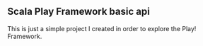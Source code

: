 ## Scala Play Framework basic api

This is just a simple project I created in order to explore the Play! Framework.